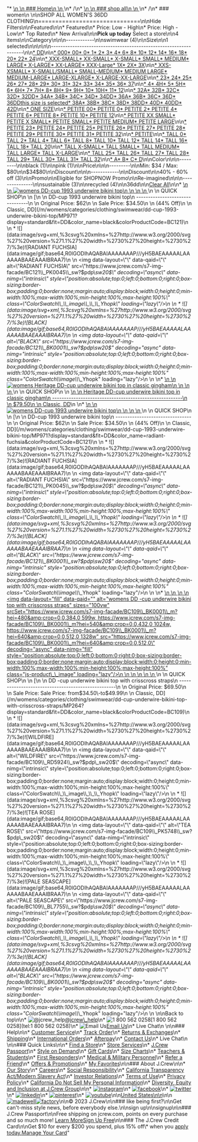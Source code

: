 "*   [\n    \n    ### Home\n    \n    ](/)\n*   /\n*   [\n    \n    ### shop all\n    \n    ](/all)\n*   /\n*   ### women\n    \n\nSHOP ALL WOMEN'S 36DD CLOTHING\n==============================\n\nHide Filters\n\nFeatured\n\n*   Featured\n*   Price: Low - High\n*   Price: High - Low\n*   Top Rated\n*   New Arrival\n\n**Pick up today** Select a store\n\n4 items\n\nCategory\n\n\n------------\n\n[](/all/womens/categories/clothing?sub-categories=womens-shopall-swimwear&crawl=no&size=36DD)swimwear (4)\n\nSize\n\n1 selected[](/all/womens/categories/clothing?crawl=no)\n\n\n\n\n------------------------------------------------------------------\n\n[*   DD](/all/womens/categories/clothing?crawl=no&fit=DD&size=36DD)\n\n[*   000](/all/womens/categories/clothing?crawl=no&size=000,36DD)[*   00](/all/womens/categories/clothing?crawl=no&size=00,36DD)[*   0](/all/womens/categories/clothing?crawl=no&size=0,36DD)[*   1](/all/womens/categories/clothing?crawl=no&size=1,36DD)[*   2](/all/womens/categories/clothing?crawl=no&size=2,36DD)[*   3](/all/womens/categories/clothing?crawl=no&size=3,36DD)[*   4](/all/womens/categories/clothing?crawl=no&size=36DD,4)[*   6](/all/womens/categories/clothing?crawl=no&size=36DD,6)[*   8](/all/womens/categories/clothing?crawl=no&size=36DD,8)[*   10](/all/womens/categories/clothing?crawl=no&size=10,36DD)[*   12](/all/womens/categories/clothing?crawl=no&size=12,36DD)[*   14](/all/womens/categories/clothing?crawl=no&size=14,36DD)[*   16](/all/womens/categories/clothing?crawl=no&size=16,36DD)[*   18](/all/womens/categories/clothing?crawl=no&size=18,36DD)[*   20](/all/womens/categories/clothing?crawl=no&size=20,36DD)[*   22](/all/womens/categories/clothing?crawl=no&size=22,36DD)[*   24](/all/womens/categories/clothing?crawl=no&size=24,36DD)\n\n[*   XXX-SMALL](/all/womens/categories/clothing?crawl=no&size=36DD,XXX-SMALL)[*   XX-SMALL](/all/womens/categories/clothing?crawl=no&size=36DD,XX-SMALL)[*   X-SMALL](/all/womens/categories/clothing?crawl=no&size=36DD,X-SMALL)[*   SMALL](/all/womens/categories/clothing?crawl=no&size=36DD,SMALL)[*   MEDIUM](/all/womens/categories/clothing?crawl=no&size=36DD,MEDIUM)[*   LARGE](/all/womens/categories/clothing?crawl=no&size=36DD,LARGE)[*   X-LARGE](/all/womens/categories/clothing?crawl=no&size=36DD,X-LARGE)[*   XX-LARGE](/all/womens/categories/clothing?crawl=no&size=36DD,XX-LARGE)[*   XXX-Large](/all/womens/categories/clothing?crawl=no&size=36DD,XXXL)[*   1X](/all/womens/categories/clothing?crawl=no&size=1X,36DD)[*   2X](/all/womens/categories/clothing?crawl=no&size=2X,36DD)[*   3X](/all/womens/categories/clothing?crawl=no&size=36DD,3X)\n\n[*   XXS-XSMALL](/all/womens/categories/clothing?crawl=no&size=36DD,XXS-XSMALL)[*   X-SMALL/SMALL](/all/womens/categories/clothing?crawl=no&size=36DD,X-SMALL%2FSMALL)[*   SMALL-MEDIUM](/all/womens/categories/clothing?crawl=no&size=36DD,SMALL-MEDIUM)[*   MEDIUM LARGE](/all/womens/categories/clothing?crawl=no&size=36DD,MEDIUM%20LARGE)[*   MEDIUM-LARGE](/all/womens/categories/clothing?crawl=no&size=36DD,MEDIUM-LARGE)[*   LARGE-XLARGE](/all/womens/categories/clothing?crawl=no&size=36DD,LARGE-XLARGE)[*   X-LARGE-XX-LARGE](/all/womens/categories/clothing?crawl=no&size=36DD,X-LARGE-XX-LARGE)\n\n[*   23](/all/womens/categories/clothing?crawl=no&size=23,36DD)[*   24](/all/womens/categories/clothing?crawl=no&size=24G,36DD)[*   25](/all/womens/categories/clothing?crawl=no&size=25,36DD)[*   26](/all/womens/categories/clothing?crawl=no&size=26,36DD)[*   27](/all/womens/categories/clothing?crawl=no&size=27,36DD)[*   28](/all/womens/categories/clothing?crawl=no&size=28,36DD)[*   29](/all/womens/categories/clothing?crawl=no&size=29,36DD)[*   30](/all/womens/categories/clothing?crawl=no&size=30,36DD)[*   31](/all/womens/categories/clothing?crawl=no&size=31,36DD)[*   32](/all/womens/categories/clothing?crawl=no&size=32,36DD)[*   33](/all/womens/categories/clothing?crawl=no&size=33,36DD)[*   34](/all/womens/categories/clothing?crawl=no&size=34,36DD)[*   35](/all/womens/categories/clothing?crawl=no&size=35,36DD)[*   36](/all/womens/categories/clothing?crawl=no&size=36,36DD)[*   37](/all/womens/categories/clothing?crawl=no&size=36DD,37)\n\n[*   4](/all/womens/categories/clothing?crawl=no&size=36DD,4%20MEDIUM)[*   4H](/all/womens/categories/clothing?crawl=no&size=36DD,4H%20MEDIUM)[*   5](/all/womens/categories/clothing?crawl=no&size=36DD,5%20MEDIUM)[*   5H](/all/womens/categories/clothing?crawl=no&size=36DD,5H%20MEDIUM)[*   6](/all/womens/categories/clothing?crawl=no&size=36DD,6%20MEDIUM)[*   6H](/all/womens/categories/clothing?crawl=no&size=36DD,6H%20MEDIUM)[*   7](/all/womens/categories/clothing?crawl=no&size=36DD,7%20MEDIUM)[*   7H](/all/womens/categories/clothing?crawl=no&size=36DD,7H%20MEDIUM)[*   8](/all/womens/categories/clothing?crawl=no&size=36DD,8%20MEDIUM)[*   8H](/all/womens/categories/clothing?crawl=no&size=36DD,8H%20MEDIUM)[*   9](/all/womens/categories/clothing?crawl=no&size=36DD,9%20MEDIUM)[*   9H](/all/womens/categories/clothing?crawl=no&size=36DD,9H%20MEDIUM)[*   10](/all/womens/categories/clothing?crawl=no&size=10%20MEDIUM,36DD)[*   10H](/all/womens/categories/clothing?crawl=no&size=10H%20MEDIUM,36DD)[*   11](/all/womens/categories/clothing?crawl=no&size=11%20MEDIUM,36DD)[*   12](/all/womens/categories/clothing?crawl=no&size=12%20MEDIUM,36DD)\n\n[*   32A](/all/womens/categories/clothing?crawl=no&size=32A,36DD)[*   32B](/all/womens/categories/clothing?crawl=no&size=32B,36DD)[*   32C](/all/womens/categories/clothing?crawl=no&size=32C,36DD)[*   32D](/all/womens/categories/clothing?crawl=no&size=32D,36DD)[*   32DD](/all/womens/categories/clothing?crawl=no&size=32DD,36DD)[*   34A](/all/womens/categories/clothing?crawl=no&size=34A,36DD)[*   34B](/all/womens/categories/clothing?crawl=no&size=34B,36DD)[*   34C](/all/womens/categories/clothing?crawl=no&size=34C,36DD)[*   34D](/all/womens/categories/clothing?crawl=no&size=34D,36DD)[*   34DD](/all/womens/categories/clothing?crawl=no&size=34DD,36DD)[*   36A](/all/womens/categories/clothing?crawl=no&size=36A,36DD)[*   36B](/all/womens/categories/clothing?crawl=no&size=36B,36DD)[*   36C](/all/womens/categories/clothing?crawl=no&size=36C,36DD)[*   36D](/all/womens/categories/clothing?crawl=no&size=36D,36DD)[*   36DDthis size is selected](/all/womens/categories/clothing?crawl=no)[*   38A](/all/womens/categories/clothing?crawl=no&size=36DD,38A)[*   38B](/all/womens/categories/clothing?crawl=no&size=36DD,38B)[*   38C](/all/womens/categories/clothing?crawl=no&size=36DD,38C)[*   38D](/all/womens/categories/clothing?crawl=no&size=36DD,38D)[*   38DD](/all/womens/categories/clothing?crawl=no&size=36DD,38DD)[*   40D](/all/womens/categories/clothing?crawl=no&size=36DD,40D)[*   40DD](/all/womens/categories/clothing?crawl=no&size=36DD,40DD)[*   42D](/all/womens/categories/clothing?crawl=no&size=36DD,42D)\n\n[*   ONE SIZE](/all/womens/categories/clothing?crawl=no&size=36DD,ONE%20SIZE)\n\n[*   PETITE 00](/all/womens/categories/clothing?crawl=no&size=36DD,PETITE%2000)[*   PETITE 0](/all/womens/categories/clothing?crawl=no&size=36DD,PETITE%200)[*   PETITE 2](/all/womens/categories/clothing?crawl=no&size=36DD,PETITE%202)[*   PETITE 4](/all/womens/categories/clothing?crawl=no&size=36DD,PETITE%204)[*   PETITE 6](/all/womens/categories/clothing?crawl=no&size=36DD,PETITE%206)[*   PETITE 8](/all/womens/categories/clothing?crawl=no&size=36DD,PETITE%208)[*   PETITE 10](/all/womens/categories/clothing?crawl=no&size=36DD,PETITE%2010)[*   PETITE 12](/all/womens/categories/clothing?crawl=no&size=36DD,PETITE%2012)\n\n[*   PETITE XX SMALL](/all/womens/categories/clothing?crawl=no&size=36DD,PETITE%20XX%20SMALL)[*   PETITE X SMALL](/all/womens/categories/clothing?crawl=no&size=36DD,PETITE%20X%20SMALL)[*   PETITE SMALL](/all/womens/categories/clothing?crawl=no&size=36DD,PETITE%20SMALL)[*   PETITE MEDIUM](/all/womens/categories/clothing?crawl=no&size=36DD,PETITE%20MEDIUM)[*   PETITE LARGE](/all/womens/categories/clothing?crawl=no&size=36DD,PETITE%20LARGE)\n\n[*   PETITE 23](/all/womens/categories/clothing?crawl=no&size=36DD,PETITE%2023)[*   PETITE 24](/all/womens/categories/clothing?crawl=no&size=36DD,PETITE%2024)[*   PETITE 25](/all/womens/categories/clothing?crawl=no&size=36DD,PETITE%2025)[*   PETITE 26](/all/womens/categories/clothing?crawl=no&size=36DD,PETITE%2026)[*   PETITE 27](/all/womens/categories/clothing?crawl=no&size=36DD,PETITE%2027)[*   PETITE 28](/all/womens/categories/clothing?crawl=no&size=36DD,PETITE%2028)[*   PETITE 29](/all/womens/categories/clothing?crawl=no&size=36DD,PETITE%2029)[*   PETITE 30](/all/womens/categories/clothing?crawl=no&size=36DD,PETITE%2030)[*   PETITE 31](/all/womens/categories/clothing?crawl=no&size=36DD,PETITE%2031)[*   PETITE 32](/all/womens/categories/clothing?crawl=no&size=36DD,PETITE%2032)\n\n[*   PETITE](/all/womens/categories/clothing?crawl=no&size=36DD,PETITE)\n\n[*   TALL 0](/all/womens/categories/clothing?crawl=no&size=36DD,TALL%20SIZE%200)[*   TALL 2](/all/womens/categories/clothing?crawl=no&size=36DD,TALL%202)[*   TALL 4](/all/womens/categories/clothing?crawl=no&size=36DD,TALL%204)[*   TALL 6](/all/womens/categories/clothing?crawl=no&size=36DD,TALL%206)[*   TALL 8](/all/womens/categories/clothing?crawl=no&size=36DD,TALL%208)[*   TALL 10](/all/womens/categories/clothing?crawl=no&size=36DD,TALL%2010)[*   TALL 12](/all/womens/categories/clothing?crawl=no&size=36DD,TALL%2012)[*   TALL 14](/all/womens/categories/clothing?crawl=no&size=36DD,TALL%2014)[*   TALL 16](/all/womens/categories/clothing?crawl=no&size=36DD,TALL%2016)[*   TALL 18](/all/womens/categories/clothing?crawl=no&size=36DD,TALL%2018)[*   TALL 20](/all/womens/categories/clothing?crawl=no&size=36DD,TALL%2020)\n\n[*   TALL X-SMALL](/all/womens/categories/clothing?crawl=no&size=36DD,TALL%20X-SMALL)[*   TALL SMALL](/all/womens/categories/clothing?crawl=no&size=36DD,TALL%20SMALL)[*   TALL MEDIUM](/all/womens/categories/clothing?crawl=no&size=36DD,TALL%20MEDIUM)[*   TALL LARGE](/all/womens/categories/clothing?crawl=no&size=36DD,TALL%20LARGE)[*   TALL X-LARGE](/all/womens/categories/clothing?crawl=no&size=36DD,TALL%20X-LARGE)\n\n[*   TALL 25](/all/womens/categories/clothing?crawl=no&size=36DD,TALL%2025)[*   TALL 26](/all/womens/categories/clothing?crawl=no&size=36DD,TALL%2026)[*   TALL 27](/all/womens/categories/clothing?crawl=no&size=36DD,TALL%2027)[*   TALL 28](/all/womens/categories/clothing?crawl=no&size=36DD,TALL%2028)[*   TALL 29](/all/womens/categories/clothing?crawl=no&size=36DD,TALL%2029)[*   TALL 30](/all/womens/categories/clothing?crawl=no&size=36DD,TALL%2030)[*   TALL 31](/all/womens/categories/clothing?crawl=no&size=36DD,TALL%2031)[*   TALL 32](/all/womens/categories/clothing?crawl=no&size=36DD,TALL%2032)\n\n[*   A](/all/womens/categories/clothing?crawl=no&size=36DD,A)[*   B](/all/womens/categories/clothing?crawl=no&size=36DD,B)[*   C](/all/womens/categories/clothing?crawl=no&size=36DD,C)[*   D](/all/womens/categories/clothing?crawl=no&size=36DD,D)\n\nColor\n\n\n---------\n\n[](/all/womens/categories/clothing?crawl=no&l_color=root-black&size=36DD)black (1)\n\n[](/all/womens/categories/clothing?crawl=no&l_color=root-pink&size=36DD)pink (1)\n\nPrice\n\n\n---------\n\nMin: $34 / Max: $80\n\n$34$80\n\nDiscount\n\n\n------------\n\nDiscount\n\n[](/all/womens/categories/clothing?crawl=no&discount=40to60Off&size=36DD)40% - 60% off (3)\n\nPromo\n\n[](/all/womens/categories/clothing?crawl=no&pmid=msg-30-off-full-price%2Cmsg-pam-promo%2Cmsg-30-off-sale~SHOPNOW&size=36DD)Eligible for SHOPNOW Promo\n\nRe-imagined\n\n\n---------------\n\n[](/all/womens/categories/clothing?clothing=Sustainable&crawl=no&size=36DD)sustainable (3)\n\n[](/all/womens/categories/clothing?clothing=Recycled&crawl=no&size=36DD)recycled (4)\n\n36dd[](/all/womens/categories/clothing?crawl=no)\n\n[Clear All](/all/womens/categories/clothing?crawl=no)\n\n*   [\n    \n    ![womens DD-cup 1993 underwire bikini top](https://www.jcrew.com/s7-img-facade/BC121_BK0001_m?hei=640&crop=0,0,512,0)\n    \n    \n    \n    ](/m/womens/categories/clothing/swimwear/dd-cup-1993-underwire-bikini-top/MP971?display=standard&fit=DD&color_name=black&colorProductCode=BC121)\n    \n    QUICK SHOP\n    \n    [\n    \n    DD-cup 1993 underwire bikini top\n    --------------------------------\n    \n    Original Price: $62\n    \n    Sale Price: $34.50\n    \n    (44% Off)\n    \n    Classic, DD](/m/womens/categories/clothing/swimwear/dd-cup-1993-underwire-bikini-top/MP971?display=standard&fit=DD&color_name=black&colorProductCode=BC121)\n    \n    *   ![](data:image/svg+xml,%3csvg%20xmlns=%27http://www.w3.org/2000/svg%27%20version=%271.1%27%20width=%2730%27%20height=%2730%27/%3e)![RADIANT FUCHSIA](data:image/gif;base64,R0lGODlhAQABAIAAAAAAAP///yH5BAEAAAAALAAAAAABAAEAAAIBRAA7)\n        \n        <img data-layout=\"\" data-qaid=\"\" alt=\"RADIANT FUCHSIA\" src=\"https://www.jcrew.com/s7-img-facade/BC121\\_PK0045\\_sw?$pdp\\_sw20$\" decoding=\"async\" data-nimg=\"intrinsic\" style=\"position:absolute;top:0;left:0;bottom:0;right:0;box-sizing:border-box;padding:0;border:none;margin:auto;display:block;width:0;height:0;min-width:100%;max-width:100%;min-height:100%;max-height:100%\" class=\"ColorSwatch\\_\\_image\\_\\_\\_Yhopk\" loading=\"lazy\"/>\n        \n    *   ![](data:image/svg+xml,%3csvg%20xmlns=%27http://www.w3.org/2000/svg%27%20version=%271.1%27%20width=%2730%27%20height=%2730%27/%3e)![BLACK](data:image/gif;base64,R0lGODlhAQABAIAAAAAAAP///yH5BAEAAAAALAAAAAABAAEAAAIBRAA7)\n        \n        <img data-layout=\"\" data-qaid=\"\" alt=\"BLACK\" src=\"https://www.jcrew.com/s7-img-facade/BC121\\_BK0001\\_sw?$pdp\\_sw20$\" decoding=\"async\" data-nimg=\"intrinsic\" style=\"position:absolute;top:0;left:0;bottom:0;right:0;box-sizing:border-box;padding:0;border:none;margin:auto;display:block;width:0;height:0;min-width:100%;max-width:100%;min-height:100%;max-height:100%\" class=\"ColorSwatch\\_\\_image\\_\\_\\_Yhopk\" loading=\"lazy\"/>\n        \n    \n*   [\n    \n    ![womens Heritage DD-cup underwire bikini top in classic gingham](https://www.jcrew.com/s7-img-facade/BP137_YD0832_m?hei=640&crop=0,0,512,0)\n    \n    \n    \n    ](/p/womens/categories/clothing/swimwear/heritage-dd-cup-underwire-bikini-top-in-classic-gingham/BP137?display=standard&fit=DD&color_name=white-navy&colorProductCode=BP137)\n    \n    QUICK SHOP\n    \n    [\n    \n    Heritage DD-cup underwire bikini top in classic gingham\n    -------------------------------------------------------\n    \n    $79.50\n    \n    Classic, DD](/p/womens/categories/clothing/swimwear/heritage-dd-cup-underwire-bikini-top-in-classic-gingham/BP137?display=standard&fit=DD&color_name=white-navy&colorProductCode=BP137)\n    \n*   [\n    \n    ![womens DD-cup 1993 underwire bikini top](https://www.jcrew.com/s7-img-facade/BC121_PK0045?hei=640&crop=0,0,512,0)\n    \n    \n    \n    ](/m/womens/categories/clothing/swimwear/dd-cup-1993-underwire-bikini-top/MP971?display=standard&fit=DD&color_name=radiant-fuchsia&colorProductCode=BC121)\n    \n    QUICK SHOP\n    \n    [\n    \n    DD-cup 1993 underwire bikini top\n    --------------------------------\n    \n    Original Price: $62\n    \n    Sale Price: $34.50\n    \n    (44% Off)\n    \n    Classic, DD](/m/womens/categories/clothing/swimwear/dd-cup-1993-underwire-bikini-top/MP971?display=standard&fit=DD&color_name=radiant-fuchsia&colorProductCode=BC121)\n    \n    *   ![](data:image/svg+xml,%3csvg%20xmlns=%27http://www.w3.org/2000/svg%27%20version=%271.1%27%20width=%2730%27%20height=%2730%27/%3e)![RADIANT FUCHSIA](data:image/gif;base64,R0lGODlhAQABAIAAAAAAAP///yH5BAEAAAAALAAAAAABAAEAAAIBRAA7)\n        \n        <img data-layout=\"\" data-qaid=\"\" alt=\"RADIANT FUCHSIA\" src=\"https://www.jcrew.com/s7-img-facade/BC121\\_PK0045\\_sw?$pdp\\_sw20$\" decoding=\"async\" data-nimg=\"intrinsic\" style=\"position:absolute;top:0;left:0;bottom:0;right:0;box-sizing:border-box;padding:0;border:none;margin:auto;display:block;width:0;height:0;min-width:100%;max-width:100%;min-height:100%;max-height:100%\" class=\"ColorSwatch\\_\\_image\\_\\_\\_Yhopk\" loading=\"lazy\"/>\n        \n    *   ![](data:image/svg+xml,%3csvg%20xmlns=%27http://www.w3.org/2000/svg%27%20version=%271.1%27%20width=%2730%27%20height=%2730%27/%3e)![BLACK](data:image/gif;base64,R0lGODlhAQABAIAAAAAAAP///yH5BAEAAAAALAAAAAABAAEAAAIBRAA7)\n        \n        <img data-layout=\"\" data-qaid=\"\" alt=\"BLACK\" src=\"https://www.jcrew.com/s7-img-facade/BC121\\_BK0001\\_sw?$pdp\\_sw20$\" decoding=\"async\" data-nimg=\"intrinsic\" style=\"position:absolute;top:0;left:0;bottom:0;right:0;box-sizing:border-box;padding:0;border:none;margin:auto;display:block;width:0;height:0;min-width:100%;max-width:100%;min-height:100%;max-height:100%\" class=\"ColorSwatch\\_\\_image\\_\\_\\_Yhopk\" loading=\"lazy\"/>\n        \n    \n*   [\n    \n    ![womens DD -cup underwire bikini top with crisscross straps](data:image/gif;base64,R0lGODlhAQABAIAAAAAAAP///yH5BAEAAAAALAAAAAABAAEAAAIBRAA7)\n    \n    <img data-layout=\"fill\" data-qaid=\"\" alt=\"womens DD -cup underwire bikini top with crisscross straps\" sizes=\"100vw\" srcSet=\"https://www.jcrew.com/s7-img-facade/BC109\\_BK0001\\_m?hei=480&amp;crop=0,0,384,0 599w, https://www.jcrew.com/s7-img-facade/BC109\\_BK0001\\_m?hei=540&amp;crop=0,0,432,0 1024w, https://www.jcrew.com/s7-img-facade/BC109\\_BK0001\\_m?hei=640&amp;crop=0,0,512,0 1328w\" src=\"https://www.jcrew.com/s7-img-facade/BC109\\_BK0001\\_m?hei=640&amp;crop=0,0,512,0\" decoding=\"async\" data-nimg=\"fill\" style=\"position:absolute;top:0;left:0;bottom:0;right:0;box-sizing:border-box;padding:0;border:none;margin:auto;display:block;width:0;height:0;min-width:100%;max-width:100%;min-height:100%;max-height:100%\" class=\"js-product\\_\\_image\" loading=\"lazy\"/>\n    \n    \n    \n    \n    \n    ](/m/womens/categories/clothing/swimwear/dd-cup-underwire-bikini-top-with-crisscross-straps/MP264?display=standard&fit=DD&color_name=black&colorProductCode=BC109)\n    \n    QUICK SHOP\n    \n    [\n    \n    DD -cup underwire bikini top with crisscross straps\n    ---------------------------------------------------\n    \n    Original Price: $69.50\n    \n    Sale Price: Sale Price: from$34.50\\-to$49.99\n    \n    Classic, DD](/m/womens/categories/clothing/swimwear/dd-cup-underwire-bikini-top-with-crisscross-straps/MP264?display=standard&fit=DD&color_name=black&colorProductCode=BC109)\n    \n    *   ![](data:image/svg+xml,%3csvg%20xmlns=%27http://www.w3.org/2000/svg%27%20version=%271.1%27%20width=%2730%27%20height=%2730%27/%3e)![WILDFIRE](data:image/gif;base64,R0lGODlhAQABAIAAAAAAAP///yH5BAEAAAAALAAAAAABAAEAAAIBRAA7)\n        \n        <img data-layout=\"\" data-qaid=\"\" alt=\"WILDFIRE\" src=\"https://www.jcrew.com/s7-img-facade/BC109\\_RD5924\\_sw?$pdp\\_sw20$\" decoding=\"async\" data-nimg=\"intrinsic\" style=\"position:absolute;top:0;left:0;bottom:0;right:0;box-sizing:border-box;padding:0;border:none;margin:auto;display:block;width:0;height:0;min-width:100%;max-width:100%;min-height:100%;max-height:100%\" class=\"ColorSwatch\\_\\_image\\_\\_\\_Yhopk\" loading=\"lazy\"/>\n        \n    *   ![](data:image/svg+xml,%3csvg%20xmlns=%27http://www.w3.org/2000/svg%27%20version=%271.1%27%20width=%2730%27%20height=%2730%27/%3e)![TEA ROSE](data:image/gif;base64,R0lGODlhAQABAIAAAAAAAP///yH5BAEAAAAALAAAAAABAAEAAAIBRAA7)\n        \n        <img data-layout=\"\" data-qaid=\"\" alt=\"TEA ROSE\" src=\"https://www.jcrew.com/s7-img-facade/BC109\\_PK5748\\_sw?$pdp\\_sw20$\" decoding=\"async\" data-nimg=\"intrinsic\" style=\"position:absolute;top:0;left:0;bottom:0;right:0;box-sizing:border-box;padding:0;border:none;margin:auto;display:block;width:0;height:0;min-width:100%;max-width:100%;min-height:100%;max-height:100%\" class=\"ColorSwatch\\_\\_image\\_\\_\\_Yhopk\" loading=\"lazy\"/>\n        \n    *   ![](data:image/svg+xml,%3csvg%20xmlns=%27http://www.w3.org/2000/svg%27%20version=%271.1%27%20width=%2730%27%20height=%2730%27/%3e)![PALE SEASCAPE](data:image/gif;base64,R0lGODlhAQABAIAAAAAAAP///yH5BAEAAAAALAAAAAABAAEAAAIBRAA7)\n        \n        <img data-layout=\"\" data-qaid=\"\" alt=\"PALE SEASCAPE\" src=\"https://www.jcrew.com/s7-img-facade/BC109\\_BL7755\\_sw?$pdp\\_sw20$\" decoding=\"async\" data-nimg=\"intrinsic\" style=\"position:absolute;top:0;left:0;bottom:0;right:0;box-sizing:border-box;padding:0;border:none;margin:auto;display:block;width:0;height:0;min-width:100%;max-width:100%;min-height:100%;max-height:100%\" class=\"ColorSwatch\\_\\_image\\_\\_\\_Yhopk\" loading=\"lazy\"/>\n        \n    *   ![](data:image/svg+xml,%3csvg%20xmlns=%27http://www.w3.org/2000/svg%27%20version=%271.1%27%20width=%2730%27%20height=%2730%27/%3e)![BLACK](data:image/gif;base64,R0lGODlhAQABAIAAAAAAAP///yH5BAEAAAAALAAAAAABAAEAAAIBRAA7)\n        \n        <img data-layout=\"\" data-qaid=\"\" alt=\"BLACK\" src=\"https://www.jcrew.com/s7-img-facade/BC109\\_BK0001\\_sw?$pdp\\_sw20$\" decoding=\"async\" data-nimg=\"intrinsic\" style=\"position:absolute;top:0;left:0;bottom:0;right:0;box-sizing:border-box;padding:0;border:none;margin:auto;display:block;width:0;height:0;min-width:100%;max-width:100%;min-height:100%;max-height:100%\" class=\"ColorSwatch\\_\\_image\\_\\_\\_Yhopk\" loading=\"lazy\"/>\n        \n    \n\nBack to top\n\n*   ![@jcrew_help](/next-static/images/sidecar-modules/footer/twitter-2.svg)[@jcrew\\_help](https://twitter.com/jcrew_help)\n*   ![1 800 562 0258](/next-static/images/sidecar-modules/footer/phone-2.svg)[1 800 562 0258](tel:1 800 562 0258)\n*   ![Email Us](/next-static/images/sidecar-modules/footer/email.svg)[Email Us](mailto:help@jcrew.com)\n*   Live Chat\n    \n\n### Help\n\n*   [Customer Service](/help/customer-service)\n*   [Track Order](/help/order-status)\n*   [Returns & Exchanges](/help/returns-exchanges)\n*   [Shipping](/help/shipping-handling)\n*   [International Orders](/help/international-orders)\n*   [Afterpay](/afterpay-faq)\n*   [Contact Us](/help/contact-us)\n*   Live Chat\n    \n\n### Quick Links\n\n*   [Find a Store](https://stores.jcrew.com/search)\n*   [Store Services](/s/store-services)\n*   [J.Crew Passport](/s/rewards)\n*   [Style on Demand](/s/style-on-demand)\n*   [Gift Cards](/help/gift-card)\n*   [Size Charts](/r/size-charts)\n*   [Teachers & Students](/s/teacher-student-discount)\n*   [First Responders](/s/military-medical-first-responder-discount)\n*   [Medical & Military Personnel](/s/military-medical-first-responder-discount)\n*   [Refer a Friend](/share)\n*   [Offers & Promotions](/best-deals)\n*   [My Favorites](/favorites)\n\n### About J.Crew\n\n*   [Our Story](/s/aboutus)\n*   [Careers](https://jobs.jcrew.com)\n*   [Social Responsibility](/s/corporate-responsibility)\n*   [California Transparency Act/Modern Slavery Act](/s/CSR-california-transparency-act)\n*   [Investor Relations](https://investors.jcrew.com)\n*   [Terms of Use](/help/terms-of-use)\n*   [Privacy Policy](/help/privacy-policy)\n*   [California Do Not Sell My Personal Information](https://jcrew.clarip.com/dsr/create?brand=jcrew&type=3)\n*   [Diversity, Equity and Inclusion at J.Crew Group](/s/diversity-equity-inclusion)\n\n*   [![instagram](/next-static/images/sidecar-modules/footer/instagram-2.svg)](http://instagram.com/jcrew)\n*   [![facebook](/next-static/images/sidecar-modules/footer/facebook-2.svg)](https://www.facebook.com/jcrew)\n*   [![twitter](/next-static/images/sidecar-modules/footer/twitter-2.svg)](https://twitter.com/jcrew)\n*   [![linkedin](/next-static/images/sidecar-modules/footer/linkedin.svg)](https://www.linkedin.com/company/j-crew)\n*   [![pinterest](/next-static/images/sidecar-modules/footer/pinterest-2.svg)](http://pinterest.com/jcrew/)\n*   [![youtube](/next-static/images/sidecar-modules/footer/youtube-2.svg)](http://www.youtube.com/user/jcrewinsider)\n\n[United States\n\n](/r/context-chooser)\n\n[![madewell](/next-static/images/sidecar-modules/footer/madewell.svg)](https://www.madewell.com)[![factory](/next-static/images/sidecar-modules/navigation/jcrew-factory-logo-black.svg)](https://factory.jcrew.com)\n\n© 2023 J.Crew\n\n### like being first?\n\nGet can't-miss style news, before everybody else.\n\nsign up\n\nsignup\n\n### J.Crew Passport\n\nFree shipping on jcrew.com, points on every purchase and so much more! [Learn More](/s/rewards)[Sign Up Free](/?register=true)\n\n### The J.Crew Credit Card\n\nGet $10 for every $200 you spend, plus 15% off\\* when you [apply today.](/s/credit-card)[Manage Your Card](https://d.comenity.net/jcrew/)"